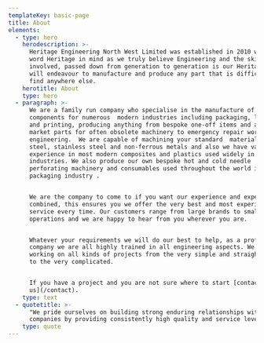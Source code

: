 ```yaml
---
templateKey: basic-page
title: About
elements:
  - type: hero
    herodescription: >-
      Heritage Engineering North West Limited was established in 2010 with the
      word Heritage in mind as we truly believe Engineering and the skills
      involved, passed down from generation to generation is our Heritage.  We
      will endeavour to manufacture and produce any part that is difficult to
      find anywhere else.
    herotitle: About
    type: hero
  - paragraph: >-
      We are a family run company who specialise in the manufacture of machined
      components for numerous  modern industries including packaging, lifting
      and printing, producing anything from bespoke one-off items and after
      market parts for often obsolete machinery to emergency repair work/reverse
      engineering.  We are capable of machining your standard  materials ie.
      steel, stainless steel and non-ferrous metals and also we have vast
      experience in most modern composites and plastics used widely in todays
      industries. We also produce our own bespoke hot and cold needle
      perforating machinery and consumables used throughout the world in the
      packaging industry .


      We are the company to come to if you want our experience and expertise
      combined, this ensures you we offer the very best and most experienced
      service every time. Our customers range from large brands to smaller
      operations and we are happy to hear from you wherever you are.


      Whatever your requirements we will do our best to help, as a professional
      company we are all highly trained in all engineering aspects. We love
      working on all kinds of projects from the very simple and straightforward
      to the very complicated.


      If you have a project and you are not sure where to start [contact
      us](/contact).
    type: text
  - quotetitle: >-
      "We pride ourselves on building strong enduring relationships with quality
      companies by providing consistently high quality and service levels."
    type: quote
---
```


